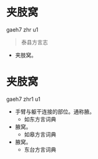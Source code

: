 





# 夹肢窝
gaeh7 zhr u1
> 泰县方言志
- 夹肢窝。

# 夹肢窝
gaeh7 zhr1 u1
+ 手臂与躯干连接的部位。通称腋。
  * 如东方言词典
+ 腋窝。
  * 如皋方言词典
+ 腋窝。
  * 东台方言词典
